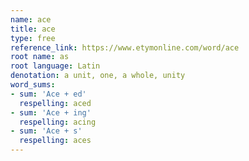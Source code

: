 ```yaml
---
name: ace
title: ace
type: free
reference_link: https://www.etymonline.com/word/ace
root name: as
root language: Latin
denotation: a unit, one, a whole, unity
word_sums:
- sum: 'Ace + ed'
  respelling: aced
- sum: 'Ace + ing'
  respelling: acing
- sum: 'Ace + s'
  respelling: aces
---
```


